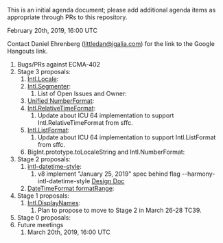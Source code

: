 This is an initial agenda document; please add additional agenda items as appropriate through PRs to this repository.

February 20th, 2019, 16:00 UTC

Contact Daniel Ehrenberg (littledan@igalia.com) for the link to the Google Hangouts link.

1. Bugs/PRs against ECMA-402
1. Stage 3 proposals:
   1. [Intl.Locale](https://github.com/tc39/proposal-intl-locale):
   1. [Intl.Segmenter](https://github.com/tc39/proposal-intl-segmenter):
      1. List of Open Issues and Owner:
   1. [Unified NumberFormat](https://github.com/tc39/proposal-unified-intl-numberformat):
   1. [Intl.RelativeTimeFormat](https://github.com/tc39/proposal-intl-relative-time):
      1. Update about ICU 64 implementation to support Intl.RelativeTimeFormat from sffc.
   1. [Intl.ListFormat](https://github.com/tc39/proposal-intl-list-format):
      1. Update about ICU 64 implementation to support Intl.ListFormat from sffc.
   1. BigInt.prototype.toLocaleString and Intl.NumberFormat:
1. Stage 2 proposals:
   1. [intl-datetime-style](https://github.com/tc39/proposal-intl-datetime-style):
      1. v8 implement "January 25, 2019" spec behind flag --harmony-intl-datetime-style [Design Doc](https://goo.gl/v7n7zV)
   1. [DateTimeFormat formatRange](https://github.com/fabalbon/proposal-intl-DateTimeFormat-formatRange):
1. Stage 1 proposals:
   1. [Intl.DisplayNames](https://github.com/tc39/proposal-intl-displaynames):
      1. Plan to propose to move to Stage 2 in March 26-28 TC39.
1. Stage 0 proposals:
1. Future meetings
   1. March 20th, 2019, 16:00 UTC
